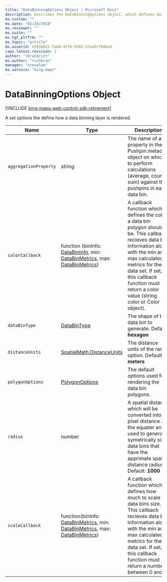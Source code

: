 ```yaml
---
title: "DataBinningOptions Object | Microsoft Docs"
description: Describes the DataBinningOptions object, which defines data binning layer rendering options, and provides descriptions for each of its properties.
ms.custom: ""
ms.date: "02/28/2018"
ms.reviewer: ""
ms.suite: ""
ms.tgt_pltfrm: ""
ms.topic: "article"
ms.assetid: 4f016822-fa04-47f6-97b5-52e45cfb06ad
caps.latest.revision: 2
author: "rbrundritt"
ms.author: "richbrun"
manager: "stevelom"
ms.service: "bing-maps"
---
```


# DataBinningOptions Object

[!INCLUDE [bing-maps-web-control-sdk-retirement](../../../includes/bing-maps-web-control-sdk-retirement.md)]

A set options the define how a data binning layer is rendered.

| Name                | Type                                                                         | Description                                                                                                                                                                                                                                                                    |
|---------------------|------------------------------------------------------------------------------|--------------------------------------------------------------------------------------------------------------------------------------------------------------------------------------------------------------------------------------------------------------------------------|
| `aggregationProperty` | string                                                                       | The name of a property in the Pushpin.metadata object on which to perform calculations (average, count, sum) against the pushpins in each data bin.                                                                                                                            |
| `colorCallback`       | function (binInfo: [DataBinInfo](databininfo-object.md), min: [DataBinMetrics](databinmetrics-object.md), max: [DataBinMetrics](databinmetrics-object.md)) | A callback function which defines the color a data bin polygon should be. This callback recieves data bin information along with the min and max calculated metrics for the data set. If set, this callback function must return a color value (string color or Color object). |
| `dataBinType`         | [DataBinType](databintype-enumeration.md)                                                                  | The shape of the data bin to generate. Default: **hexagon**                                                                                                                                                                                                                    |
| `distanceUnits`       | [SpatialMath.DistanceUnits ](../spatial-math-module/distanceunits-enumeration.md)                                                   | The distance units of the radius option. Default: **meters**                                                                                                                                                                                                                   |
| `polygonOptions`      | [PolygonOptions](../../map-control-api/polygonoptions-object.md)                                                               | The default options used for rendering the data bin polygons.                                                                                                                                                                                                                  |
| `radius`              | number                                                                       | A spatial distance which will be converted into a pixel distance at the equater and used to generate symetrically sized data bins that have the apprimate spatial distance radius. Default: **1000**                                                                           |
| `scaleCallback`       | function(binInfo: [DataBinMetrics](databinmetrics-object.md), min: [DataBinMetrics](databinmetrics-object.md), max: [DataBinMetrics](databinmetrics-object.md))  | A callback function which defines how much to scale a data bins size. This callback recieves data bin information along with the min and max calculated metrics for the data set. If set, this callback function must return a number between 0 and 1.                         |
